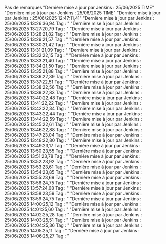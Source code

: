 Pas de remarques
"Dernière mise à jour par Jenkins : 25/06/2025  TIME" 
"Dernière mise à jour par Jenkins : 25/06/2025  TIME" 
"Dernière mise à jour par Jenkins : 25/06/2025  12:47:11,41" 
"Dernière mise à jour par Jenkins : 25/06/2025  13:26:36,94 Tag : " 
"Dernière mise à jour par Jenkins : 25/06/2025  13:27:20,79 Tag : " 
"Dernière mise à jour par Jenkins : 25/06/2025  13:28:21,82 Tag : " 
"Dernière mise à jour par Jenkins : 25/06/2025  13:29:21,57 Tag : " 
"Dernière mise à jour par Jenkins : 25/06/2025  13:30:21,42 Tag : " 
"Dernière mise à jour par Jenkins : 25/06/2025  13:31:21,09 Tag : " 
"Dernière mise à jour par Jenkins : 25/06/2025  13:32:22,15 Tag : " 
"Dernière mise à jour par Jenkins : 25/06/2025  13:33:21,40 Tag : " 
"Dernière mise à jour par Jenkins : 25/06/2025  13:34:21,50 Tag : " 
"Dernière mise à jour par Jenkins : 25/06/2025  13:35:21,88 Tag : " 
"Dernière mise à jour par Jenkins : 25/06/2025  13:36:22,39 Tag : " 
"Dernière mise à jour par Jenkins : 25/06/2025  13:37:22,51 Tag : " 
"Dernière mise à jour par Jenkins : 25/06/2025  13:38:22,56 Tag : " 
"Dernière mise à jour par Jenkins : 25/06/2025  13:39:22,83 Tag : " 
"Dernière mise à jour par Jenkins : 25/06/2025  13:40:22,48 Tag : " 
"Dernière mise à jour par Jenkins : 25/06/2025  13:41:22,22 Tag : " 
"Dernière mise à jour par Jenkins : 25/06/2025  13:42:22,34 Tag : " 
"Dernière mise à jour par Jenkins : 25/06/2025  13:43:22,44 Tag : " 
"Dernière mise à jour par Jenkins : 25/06/2025  13:44:22,59 Tag : " 
"Dernière mise à jour par Jenkins : 25/06/2025  13:45:22,61 Tag : " 
"Dernière mise à jour par Jenkins : 25/06/2025  13:46:22,88 Tag : " 
"Dernière mise à jour par Jenkins : 25/06/2025  13:47:23,04 Tag : " 
"Dernière mise à jour par Jenkins : 25/06/2025  13:48:22,80 Tag : " 
"Dernière mise à jour par Jenkins : 25/06/2025  13:49:23,17 Tag : " 
"Dernière mise à jour par Jenkins : 25/06/2025  13:50:23,55 Tag : " 
"Dernière mise à jour par Jenkins : 25/06/2025  13:51:23,78 Tag : " 
"Dernière mise à jour par Jenkins : 25/06/2025  13:52:23,92 Tag : " 
"Dernière mise à jour par Jenkins : 25/06/2025  13:53:23,61 Tag : " 
"Dernière mise à jour par Jenkins : 25/06/2025  13:54:23,85 Tag : " 
"Dernière mise à jour par Jenkins : 25/06/2025  13:55:23,69 Tag : " 
"Dernière mise à jour par Jenkins : 25/06/2025  13:56:24,75 Tag : " 
"Dernière mise à jour par Jenkins : 25/06/2025  13:57:24,68 Tag : " 
"Dernière mise à jour par Jenkins : 25/06/2025  13:58:23,59 Tag : " 
"Dernière mise à jour par Jenkins : 25/06/2025  13:59:24,75 Tag : " 
"Dernière mise à jour par Jenkins : 25/06/2025  14:00:25,12 Tag : " 
"Dernière mise à jour par Jenkins : 25/06/2025  14:01:25,60 Tag : " 
"Dernière mise à jour par Jenkins : 25/06/2025  14:02:25,28 Tag : " 
"Dernière mise à jour par Jenkins : 25/06/2025  14:03:25,51 Tag : " 
"Dernière mise à jour par Jenkins : 25/06/2025  14:04:25,36 Tag : " 
"Dernière mise à jour par Jenkins : 25/06/2025  14:05:25,11 Tag : " 
"Dernière mise à jour par Jenkins : 25/06/2025  14:06:25,27 Tag : " 
